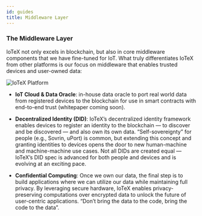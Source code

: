 ```yaml
---
id: guides
title: Middleware Layer
---
```


### The Middleware Layer

IoTeX not only excels in blockchain, but also in core middleware components that we have fine-tuned for IoT. What truly differentiates IoTeX from other platforms is our focus on middleware that enables trusted devices and user-owned data:

![IoTeX Platform](/img/introduction/middleware-layer.png)

- **IoT Cloud & Data Oracle**: in-house data oracle to port real world data from registered devices to the blockchain for use in smart contracts with end-to-end trust (whitepaper coming soon).

- **Decentralized Identity (DID)**: IoTeX’s decentralized identity framework enables devices to register an identity to the blockchain — to discover and be discovered — and also own its own data. “Self-sovereignty” for people (e.g., Sovrin, uPort) is common, but extending this concept and granting identities to devices opens the door to new human-machine and machine-machine use cases. Not all DIDs are created equal — IoTeX’s DID spec is advanced for both people and devices and is evolving at an exciting pace.

- **Confidential Computing**: Once we own our data, the final step is to build applications where we can utilize our data while maintaining full privacy. By leveraging secure hardware, IoTeX enables privacy-preserving computations over encrypted data to unlock the future of user-centric applications. “Don’t bring the data to the code, bring the code to the data”.
